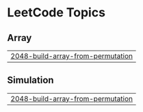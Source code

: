 

<!---LeetCode Topics Start-->
# LeetCode Topics
## Array
|  |
| ------- |
| [2048-build-array-from-permutation](https://github.com/solomon-2105/DSA/tree/master/2048-build-array-from-permutation) |
## Simulation
|  |
| ------- |
| [2048-build-array-from-permutation](https://github.com/solomon-2105/DSA/tree/master/2048-build-array-from-permutation) |
<!---LeetCode Topics End-->